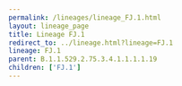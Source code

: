 ```yaml
---
permalink: /lineages/lineage_FJ.1.html
layout: lineage_page
title: Lineage FJ.1
redirect_to: ../lineage.html?lineage=FJ.1
lineage: FJ.1
parent: B.1.1.529.2.75.3.4.1.1.1.1.19
children: ['FJ.1']
---
```

